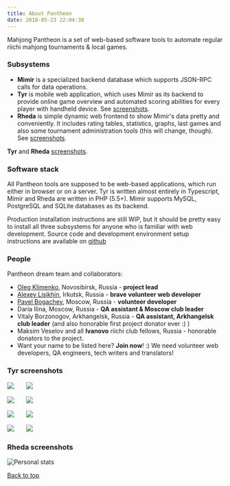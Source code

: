 ```yaml
---
title: About Pantheon
date: 2018-05-23 22:04:38
---
```


Mahjong Pantheon is a set of web-based software tools to automate regular riichi mahjong tournaments & local games.

### Subsystems

- **Mimir** is a specialized backend database which supports JSON-RPC calls for data operations.
- **Tyr** is mobile web application, which uses Mimir as its backend to provide online game overview and automated scoring abilities for every player with handheld device. See [screenshots](https://github.com/MahjongPantheon/pages-src/blob/Samhaina-patch-1/source/about/index.md#tyr-screenshots).
- **Rheda** is simple dynamic web frontend to show Mimir's data pretty and conveniently. It includes rating tables, statistics, graphs, last games and also some tournament administration tools (this will change, though). See [screenshots](https://github.com/MahjongPantheon/pages-src/blob/Samhaina-patch-1/source/about/index.md#rheda-screenshots).

**Tyr** and **Rheda**  [screenshots](https://github.com/MahjongPantheon/pages-src/blob/Samhaina-patch-1/source/about/index.md#screenshots).

### Software stack

All Pantheon tools are supposed to be web-based applications, which run either in browser or on a server. Tyr is written almost entirely in Typescript, Mimir and Rheda are written in PHP (5.5+). Mimir supports MySQL, PostgreSQL and SQLite databases as its backend.

 Production installation instructions are still WIP, but it should be pretty easy to install all three subsystems for anyone who is familiar with web development. Source code and development environment setup instructions are available on [github](https://github.com/MahjongPantheon/pantheon)

### People

Pantheon dream team and collaborators:

- [Oleg Klimenko](https://github.com/ctizen), Novosibirsk, Russia - **project lead**
- [Alexey Lisikhin](https://github.com/Nihisil), Irkutsk, Russia - **brave volunteer web developer**
- [Pavel Bogachev](https://github.com/bogachev-pa), Moscow, Russia - **volunteer developer**
- Daria Ilina, Moscow, Russia - **QA assistant & Moscow club leader**
- Vitaly Borzonogov, Arkhangelsk, Russia - **QA assistant, Arkhangelsk club leader** (and also honorable first project donator ever :) )
- Maksim Veselov and all **Ivanovo** riichi club fellows, Russia - honorable donators to the project.
- Want your name to be listed here? **Join now**! :) We need volunteer web developers, QA engineers, tech writers and translators!

### Tyr screenshots

![](http://tesuji-club.ru/wp-content/uploads/Tyr1.jpg) &nbsp;&nbsp;&nbsp;&nbsp;&nbsp; ![](http://tesuji-club.ru/wp-content/uploads/Tyr2.jpg)

![](http://tesuji-club.ru/wp-content/uploads/Tyr3.jpg) &nbsp;&nbsp;&nbsp;&nbsp;&nbsp; ![](http://tesuji-club.ru/wp-content/uploads/Tyr4.jpg)

![](http://tesuji-club.ru/wp-content/uploads/Tyr5.jpg) &nbsp;&nbsp;&nbsp;&nbsp;&nbsp; ![](http://tesuji-club.ru/wp-content/uploads/Tyr6.jpg)

![](http://tesuji-club.ru/wp-content/uploads/Tyr7.jpg) &nbsp;&nbsp;&nbsp;&nbsp;&nbsp; ![](http://tesuji-club.ru/wp-content/uploads/Tyr8.jpg)

### Rheda screenshots

![](http://tesuji-club.ru/wp-content/uploads/Rheda1.png "Personal stats")

<a href="#top">Back to top</a>

